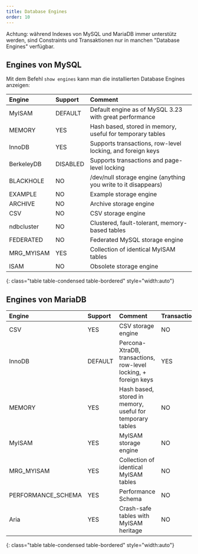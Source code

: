```yaml
---
title: Database Engines
order: 10
---
```


<script>document.location="/php-db-optimierung/";</script>

Achtung: während Indexes von MySQL und MariaDB immer unterstütz
werden, sind Constraints und Transaktionen nur in manchen "Database Engines"
verfügbar.

## Engines von MySQL

Mit dem Befehl `show engines` kann man die installierten Database Engines anzeigen:

| Engine     | Support  | Comment                                                        |
|:-----------|:---------|:---------------------------------------------------------------|
| MyISAM     | DEFAULT  | Default engine as of MySQL 3.23 with great performance         |
| MEMORY     | YES      | Hash based, stored in memory, useful for temporary tables      |
| InnoDB     | YES      | Supports transactions, row-level locking, and foreign keys     |
| BerkeleyDB | DISABLED | Supports transactions and page-level locking                   |
| BLACKHOLE  | NO       | /dev/null storage engine (anything you write to it disappears) |
| EXAMPLE    | NO       | Example storage engine                                         |
| ARCHIVE    | NO       | Archive storage engine                                         |
| CSV        | NO       | CSV storage engine                                             |
| ndbcluster | NO       | Clustered, fault-tolerant, memory-based tables                 |
| FEDERATED  | NO       | Federated MySQL storage engine                                 |
| MRG_MYISAM | YES      | Collection of identical MyISAM tables                          |
| ISAM       | NO       | Obsolete storage engine                                        |
{: class="table table-condensed table-bordered" style="width:auto"}

## Engines von MariaDB

| Engine     | Support  | Comment                                                         | Transactions | XA   | Savepoints |
|:-----------|:---------|:----------------------------------------------------------------|:-------------|:-----|:-----------|
| CSV                | YES     | CSV storage engine                                              | NO           | NO   | NO         |
| InnoDB             | DEFAULT | Percona-XtraDB, transactions, row-level locking, + foreign keys | YES          | YES  | YES        |
| MEMORY             | YES     | Hash based, stored in memory, useful for temporary tables       | NO           | NO   | NO         |
| MyISAM             | YES     | MyISAM storage engine                                           | NO           | NO   | NO         |
| MRG_MYISAM         | YES     | Collection of identical MyISAM tables                           | NO           | NO   | NO         |
| PERFORMANCE_SCHEMA | YES     | Performance Schema                                              | NO           | NO   | NO         |
| Aria               | YES     | Crash-safe tables with MyISAM heritage                          | NO           | NO   | NO         |
{: class="table table-condensed table-bordered" style="width:auto"}

